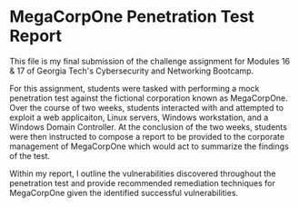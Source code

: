 # MegaCorpOne Penetration Test Report

This file is my final submission of the challenge assignment for Modules 16 &amp; 17 of Georgia Tech's Cybersecurity and Networking Bootcamp.

For this assignment, students were tasked with performing a mock penetration test against the fictional corporation known as MegaCorpOne. Over the course of two weeks, students interacted with and attempted to exploit a web applicaiton, Linux servers, Windows workstation, and a Windows Domain Controller. At the conclusion of the two weeks, students were then instructed to compose a report to be provided to the corporate management of MegaCorpOne which would act to summarize the findings of the test.

Within my report, I outline the vulnerabilities discovered throughout the penetration test and provide recommended remediation techniques for MegaCorpOne given the identified successful vulnerabilities.
